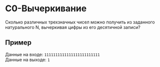 # C0-Вычеркивание

Сколько различных трехзначных чисел можно получить из заданного натурального N, вычеркивая цифры из его десятичной записи?

## Пример
Данные на входе: `1111111111111111111111111`  
Данные на выходе: `1`